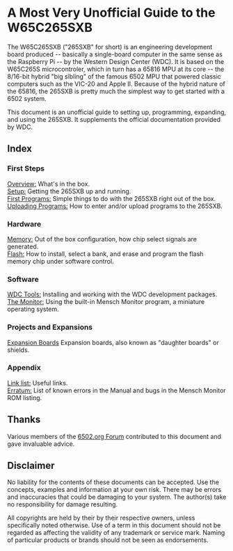# A Most Very Unofficial Guide to the W65C265SXB

The W65C265SXB ("265SXB" for short) is an engineering development board produced
-- basically a single-board computer in the same sense as the Raspberry Pi -- by
the Western Design Center (WDC). It is based on the W65C265S microcontroler,
which in turn has a 65816 MPU at its core -- the 8/16-bit hybrid "big sibling"
of the famous 6502 MPU that powered classic computers such as the VIC-20 and
Apple II. Because of the hybrid nature of the 65816, the 265SXB is pretty much
the simplest way to get started with a 6502 system.

This document is an unofficial guide to setting up, programming, expanding, and
using the 265SXB. It supplements the official documentation provided by WDC.

## Index

### First Steps

[Overview:](https://github.com/scotws/265SXB-Guide/blob/master/overview.md)
What's in the box.  
[Setup:](https://github.com/scotws/265SXB-Guide/blob/master/setup.md) Getting
the 265SXB up and running.  
[First
Programs:](https://github.com/scotws/265SXB-Guide/blob/master/simple_programs.md)
Simple things to do with the 265SXB right out of the box.  
[Uploading
Programs:](https://github.com/scotws/265SXB-Guide/blob/master/entering_code.md)
How to enter and/or upload programs to the 265SXB.  

### Hardware

[Memory:](https://github.com/scotws/265SXB-Guide/blob/master/memory.md) Out of
the box configuration, how chip select signals are generated.   
[Flash:](https://github.com/scotws/265SXB-Guide/blob/master/flash.md) How to
install, select a bank, and erase and program the flash memory chip under
software control.  

### Software

[WDC Tools:](https://github.com/scotws/265SXB-Guide/blob/master/wdc_tools.md)
Installing and working with the WDC development packages.  
[The Monitor:](https://github.com/scotws/265SXB-Guide/blob/master/monitor.md)
Using the built-in Mensch Monitor program, a miniature operating system.

### Projects and Expansions

[Expansion Boards](https://github.com/scotws/265SXB-Guide/blob/master/daughters.md) 
Expansion boards, also known as "daughter boards" or shields.   

### Appendix

[Link list:](https://github.com/scotws/265SXB-Guide/blob/master/links.md) Useful
links.  
[Erratum:](https://github.com/scotws/265SXB-Guide/blob/master/erratum.md) List
of known errors in the Manual and bugs in the Mensch Monitor ROM listing.

## Thanks

Various members of the [6502.org Forum](http://forum.6502.org/index.php)
contributed to this document and gave invaluable advice.

## Disclaimer 

No liability for the contents of these documents can be accepted. Use the
concepts, examples and information at your own risk. There may be errors and
inaccuracies that could be damaging to your system.  The author(s) take no
responsibility for damage resulting. 

All copyrights are held by their by their respective owners, unless specifically
noted otherwise. Use of a term in this document should not be regarded as
affecting the validity of any trademark or service mark. Naming of particular
products or brands should not be seen as endorsements.

